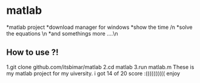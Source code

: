 # matlab
*matlab project 
  *download manager for windows 
  *show the time /n
  *solve the equations \n
  *and somethings more ....\n
## How to use ?!
1.git clone github.com/itsbimar/matlab
2.cd matlab
3.run matlab.m
These is my matlab project for my uiversity.
i got 14 of 20 score :((((((((((
enjoy
